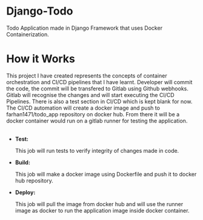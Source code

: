 # Django-Todo
 Todo Application made in Django Framework that uses Docker Containerization. 
 
 <h1> How it Works</h1>
 This project I have created represents the concepts of container orchestration and CI/CD pipelines that I have learnt.
 Developer will commit the code, the commit will be transfered to Gitlab using Github webhooks. Gitlab will recognise
 the changes and will start executing the CI/CD Pipelines. There is also a test section in CI/CD which is kept blank for now. 
 The CI/CD automation will create a docker image and push to farhan1471/todo_app repository on docker hub. From there it will be
 a docker container would run on a gitlab runner for testing the application.
 <br></br>
 <ul>
  <li><b>Test: </b><p>This job will run tests to verify integrity of changes made in code.</p></li>
  <li><b>Build: </b><p>This job will make a docker image using Dockerfile and push it to docker hub repository.</p></li>
  <li><b>Deploy: </b><p>This job will pull the image from docker hub and will use the runner image as docker to
   run the application image inside docker container.</p></li>
 </ul>

 
